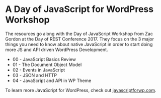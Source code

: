 # A Day of JavaScript for WordPress Workshop

The resources go along with the Day of JavaScript Workshop from Zac Gordon at the Day of REST Conference 2017.  They focus on the 3 major things you need to know about native JavaScript in order to start doing more JS and API driven WordPress Development.

- 00 - JavaScript Basics Review
- 01 - The Document Object Model
- 02 - Events in JavaScript
- 03 - JSON and HTTP
- 04 - JavaScript and API in WP Theme

To learn more JavaScript for WordPress, check out [javascriptforwp.com](https://javascriptforwp.com).
